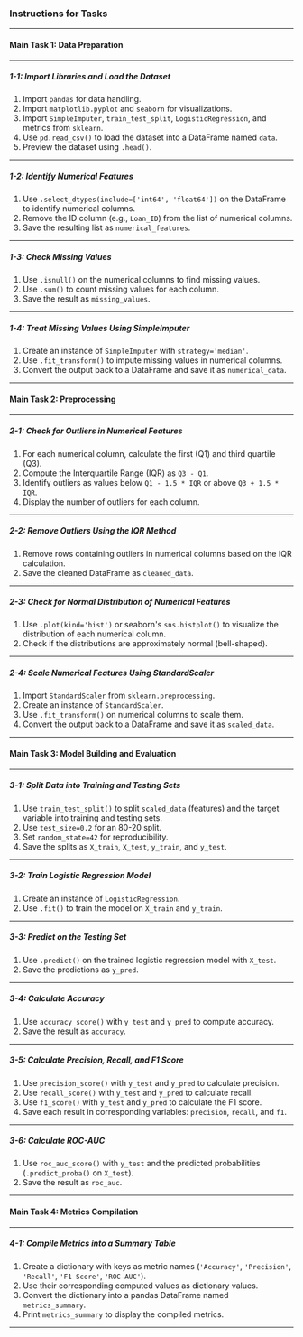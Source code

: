 ### **Instructions for Tasks**

---

#### **Main Task 1: Data Preparation**

---

##### **1-1: Import Libraries and Load the Dataset**
1. Import `pandas` for data handling.
2. Import `matplotlib.pyplot` and `seaborn` for visualizations.
3. Import `SimpleImputer`, `train_test_split`, `LogisticRegression`, and metrics from `sklearn`.
4. Use `pd.read_csv()` to load the dataset into a DataFrame named `data`.
5. Preview the dataset using `.head()`.

---

##### **1-2: Identify Numerical Features**
1. Use `.select_dtypes(include=['int64', 'float64'])` on the DataFrame to identify numerical columns.
2. Remove the ID column (e.g., `Loan_ID`) from the list of numerical columns.
3. Save the resulting list as `numerical_features`.

---

##### **1-3: Check Missing Values**
1. Use `.isnull()` on the numerical columns to find missing values.
2. Use `.sum()` to count missing values for each column.
3. Save the result as `missing_values`.

---

##### **1-4: Treat Missing Values Using SimpleImputer**
1. Create an instance of `SimpleImputer` with `strategy='median'`.
2. Use `.fit_transform()` to impute missing values in numerical columns.
3. Convert the output back to a DataFrame and save it as `numerical_data`.

---

#### **Main Task 2: Preprocessing**

---

##### **2-1: Check for Outliers in Numerical Features**
1. For each numerical column, calculate the first (Q1) and third quartile (Q3).
2. Compute the Interquartile Range (IQR) as `Q3 - Q1`.
3. Identify outliers as values below `Q1 - 1.5 * IQR` or above `Q3 + 1.5 * IQR`.
4. Display the number of outliers for each column.

---

##### **2-2: Remove Outliers Using the IQR Method**
1. Remove rows containing outliers in numerical columns based on the IQR calculation.
2. Save the cleaned DataFrame as `cleaned_data`.

---

##### **2-3: Check for Normal Distribution of Numerical Features**
1. Use `.plot(kind='hist')` or seaborn's `sns.histplot()` to visualize the distribution of each numerical column.
2. Check if the distributions are approximately normal (bell-shaped).

---

##### **2-4: Scale Numerical Features Using StandardScaler**
1. Import `StandardScaler` from `sklearn.preprocessing`.
2. Create an instance of `StandardScaler`.
3. Use `.fit_transform()` on numerical columns to scale them.
4. Convert the output back to a DataFrame and save it as `scaled_data`.

---

#### **Main Task 3: Model Building and Evaluation**

---

##### **3-1: Split Data into Training and Testing Sets**
1. Use `train_test_split()` to split `scaled_data` (features) and the target variable into training and testing sets.
2. Use `test_size=0.2` for an 80-20 split.
3. Set `random_state=42` for reproducibility.
4. Save the splits as `X_train`, `X_test`, `y_train`, and `y_test`.

---

##### **3-2: Train Logistic Regression Model**
1. Create an instance of `LogisticRegression`.
2. Use `.fit()` to train the model on `X_train` and `y_train`.

---

##### **3-3: Predict on the Testing Set**
1. Use `.predict()` on the trained logistic regression model with `X_test`.
2. Save the predictions as `y_pred`.

---

##### **3-4: Calculate Accuracy**
1. Use `accuracy_score()` with `y_test` and `y_pred` to compute accuracy.
2. Save the result as `accuracy`.

---

##### **3-5: Calculate Precision, Recall, and F1 Score**
1. Use `precision_score()` with `y_test` and `y_pred` to calculate precision.
2. Use `recall_score()` with `y_test` and `y_pred` to calculate recall.
3. Use `f1_score()` with `y_test` and `y_pred` to calculate the F1 score.
4. Save each result in corresponding variables: `precision`, `recall`, and `f1`.

---

##### **3-6: Calculate ROC-AUC**
1. Use `roc_auc_score()` with `y_test` and the predicted probabilities (`.predict_proba()` on `X_test`).
2. Save the result as `roc_auc`.

---

#### **Main Task 4: Metrics Compilation**

---

##### **4-1: Compile Metrics into a Summary Table**
1. Create a dictionary with keys as metric names (`'Accuracy'`, `'Precision'`, `'Recall'`, `'F1 Score'`, `'ROC-AUC'`).
2. Use their corresponding computed values as dictionary values.
3. Convert the dictionary into a pandas DataFrame named `metrics_summary`.
4. Print `metrics_summary` to display the compiled metrics.

---